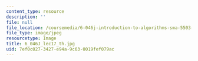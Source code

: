 ```yaml
---
content_type: resource
description: ''
file: null
file_location: /coursemedia/6-046j-introduction-to-algorithms-sma-5503-fall-2005/7ef0c0273427e94a9c630019fef079ac_6_046J_lec17_th.jpg
file_type: image/jpeg
resourcetype: Image
title: 6_046J_lec17_th.jpg
uid: 7ef0c027-3427-e94a-9c63-0019fef079ac
---
```

